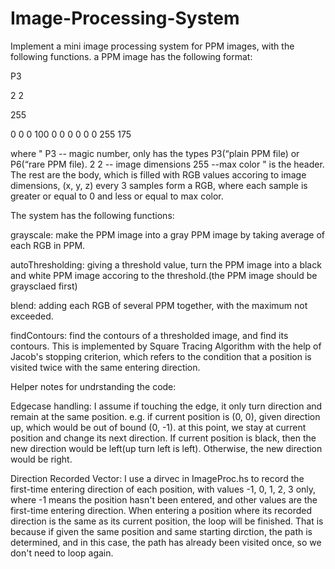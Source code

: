 # Image-Processing-System
Implement a mini image processing system for PPM images, with the following functions.
a PPM image has the following format:

P3

2 2

255

0 0 0 100 0 0
0 0 0 0 255 175

where 
"
    P3 -- magic number, only has the types P3(“plain PPM file) or P6(“rare PPM file).
    2 2 -- image dimensions
    255 --max color
"
is the header. 
The rest are the body, which is filled with RGB values accoring to image dimensions, (x, y, z) every 3 samples form a RGB, where each sample is greater or equal to 0 and less or equal to max color.

The system has the following functions:

grayscale: make the PPM image into a gray PPM image by taking average of each RGB in PPM.

autoThresholding: giving a threshold value, turn the PPM image into a black and white PPM image accoring to the threshold.(the PPM image should be graysclaed first)

blend: adding each RGB of several PPM together, with the maximum not exceeded.

findContours: find the contours of a thresholded image, and find its contours.
This is implemented by Square Tracing Algorithm with the help of Jacob's stopping criterion, which refers to the condition that a position is visited twice with the same entering direction.  


Helper notes for undrstanding the code:

Edgecase handling:
I assume if touching the edge, it only turn direction and remain at the same position.
e.g. if current position is (0, 0), given direction up, which would be out of bound (0, -1).
at this point, we stay at current position and change its next direction.
If current position is black, then the new direction would be left(up turn left is left).
Otherwise, the new direction would be right.

Direction Recorded Vector:
I use a dirvec in ImageProc.hs to record the first-time entering direction of each position, with values -1, 0, 1, 2, 3 only, where -1 means the position hasn't been entered, and other values are the first-time entering direction.
When entering a position where its recorded direction is the same as its current position, the loop will be finished.
That is because if given the same position and same starting dirction, the path is determined, and in this case, the path has already been visited once, so we don't need to loop again.

